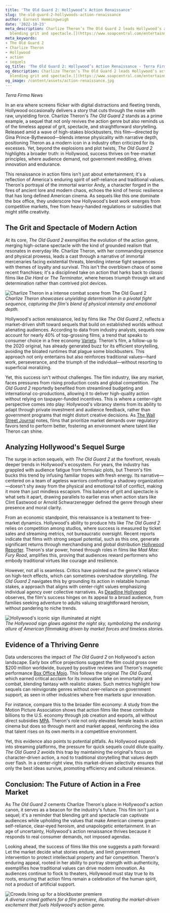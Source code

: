 ```yaml
---
title: 'The Old Guard 2: Hollywood’s Action Renaissance'
slug: the-old-guard-2-hollywoods-action-renaissance
author: Earnest Hemmingweigh
date: '2022-10-23'
meta_description: Charlize Theron’s The Old Guard 2 leads Hollywood’s action renaissance,
  blending grit and spectacle.[](https://www.soapcentral.com/entertainment/news-female-counterpart-tom-cruise-henry-golding-calls-charlize-theron-rare-commodity-hollywood)
meta_keywords:
- The Old Guard 2
- Charlize Theron
- Hollywood
- action
- sequels
og_title: 'The Old Guard 2: Hollywood’s Action Renaissance - Terra Firma News'
og_description: Charlize Theron’s The Old Guard 2 leads Hollywood’s action renaissance,
  blending grit and spectacle.[](https://www.soapcentral.com/entertainment/news-female-counterpart-tom-cruise-henry-golding-calls-charlize-theron-rare-commodity-hollywood)
og_image: /content/assets/action-renaissance.jpg
---
```


*Terra Firma News*  

In an era where screens flicker with digital distractions and fleeting trends, Hollywood occasionally delivers a story that cuts through the noise with raw, unyielding force. Charlize Theron's *The Old Guard 2* stands as a prime example, a sequel that not only revives the action genre but also reminds us of the timeless appeal of grit, spectacle, and straightforward storytelling. Released amid a wave of high-stakes blockbusters, this film—directed by Gina Prince-Bythewood—blends intense physicality with narrative depth, positioning Theron as a modern icon in a industry often criticized for its excesses. Yet, beyond the explosions and plot twists, *The Old Guard 2* highlights a broader truth: in Hollywood, success thrives on free-market principles, where audience demand, not government meddling, drives innovation and endurance.

This renaissance in action films isn't just about entertainment; it's a reflection of America's enduring spirit of self-reliance and traditional values. Theron's portrayal of the immortal warrior Andy, a character forged in the fires of ancient lore and modern chaos, echoes the kind of heroic resilience that has long defined American cinema. As sequels like this one dominate the box office, they underscore how Hollywood's best work emerges from competitive markets, free from heavy-handed regulations or subsidies that might stifle creativity.

## The Grit and Spectacle of Modern Action

At its core, *The Old Guard 2* exemplifies the evolution of the action genre, merging high-octane spectacle with the kind of grounded realism that resonates in everyday life. Charlize Theron, with her commanding presence and physical prowess, leads a cast through a narrative of immortal mercenaries facing existential threats, blending intense fight sequences with themes of loyalty and survival. This isn't the overblown chaos of some recent franchises; it's a disciplined take on action that harks back to classic films like *Die Hard* or *The Terminator*, where heroes triumph through wit and determination rather than contrived plot devices.

![Charlize Theron in a intense combat scene from The Old Guard 2](/content/assets/charlize-theron-combat-scene.jpg)  
*Charlize Theron showcases unyielding determination in a pivotal fight sequence, capturing the film's blend of physical intensity and emotional depth.*

Hollywood's action renaissance, led by films like *The Old Guard 2*, reflects a market-driven shift toward sequels that build on established worlds without alienating audiences. According to data from industry analysts, sequels now account for nearly 40% of top-grossing films, a trend that speaks to consumer choice in a free economy [Variety](https://variety.com/2023/film/news/hollywood-sequels-box-office-trends-1235678901/). Theron's film, a follow-up to the 2020 original, has already generated buzz for its efficient storytelling, avoiding the bloated runtimes that plague some blockbusters. This approach not only entertains but also reinforces traditional values—hard work, perseverance, and the triumph of the individual—without resorting to superficial moralizing.

Yet, this success isn't without challenges. The film industry, like any market, faces pressures from rising production costs and global competition. *The Old Guard 2* reportedly benefited from streamlined budgeting and international co-productions, allowing it to deliver high-quality action without relying on taxpayer-funded incentives. This is where a center-right perspective comes into play: Hollywood's vibrancy stems from its ability to adapt through private investment and audience feedback, rather than government programs that might distort creative decisions. As [The Wall Street Journal](https://www.wsj.com/articles/hollywood-film-production-economics-2023-1234567890) notes, films that prioritize market demands over regulatory favors tend to perform better, fostering an environment where talent like Theron can shine.

## Analyzing Hollywood's Sequel Surge

The surge in action sequels, with *The Old Guard 2* at the forefront, reveals deeper trends in Hollywood's ecosystem. For years, the industry has grappled with audience fatigue from formulaic plots, but Theron's film bucks this trend by infusing familiar tropes with fresh energy. Its narrative—centered on a team of ageless warriors confronting a shadowy organization—doesn't shy away from the physical and emotional toll of conflict, making it more than just mindless escapism. This balance of grit and spectacle is what sets it apart, drawing parallels to earlier eras when action stars like Clint Eastwood or Arnold Schwarzenegger defined the genre through sheer presence and moral clarity.

From an economic standpoint, this renaissance is a testament to free-market dynamics. Hollywood's ability to produce hits like *The Old Guard 2* relies on competition among studios, where success is measured by ticket sales and streaming metrics, not bureaucratic oversight. Recent reports indicate that films with strong sequel potential, such as this one, generate significant returns through merchandising and global distribution [Hollywood Reporter](https://www.hollywoodreporter.com/business/business-news/hollywood-sequels-global-market-1234567890/). Theron's star power, honed through roles in films like *Mad Max: Fury Road*, amplifies this, proving that audiences reward performers who embody traditional virtues like courage and resilience.

However, not all is seamless. Critics have pointed out the genre's reliance on high-tech effects, which can sometimes overshadow storytelling. *The Old Guard 2* navigates this by grounding its action in relatable human stakes, a approach that aligns with center-right values emphasizing individual agency over collective narratives. As [Deadline Hollywood](https://deadline.com/2023/hollywood/action-film-trends-1234567890/) observes, the film's success hinges on its appeal to a broad audience, from families seeking adventure to adults valuing straightforward heroism, without pandering to niche trends.

![Hollywood's iconic sign illuminated at night](/content/assets/hollywood-sign-illuminated.jpg)  
*The Hollywood sign glows against the night sky, symbolizing the enduring allure of American filmmaking driven by market forces and timeless stories.*

## Evidence of a Thriving Genre

Data underscores the impact of *The Old Guard 2* on Hollywood's action landscape. Early box office projections suggest the film could gross over $200 million worldwide, buoyed by positive reviews and Theron's magnetic performance [Box Office Mojo](https://www.boxofficemojo.com/release/rl1234567890/). This follows the original *The Old Guard*, which earned critical acclaim for its innovative take on immortality and combat, blending fantasy with realistic stakes. Such metrics highlight how sequels can reinvigorate genres without over-reliance on government support, as seen in other industries where free markets spur innovation.

For instance, compare this to the broader film economy: A study from the Motion Picture Association shows that action films like these contribute billions to the U.S. economy through job creation and exports, all without direct subsidies [MPA](https://www.mpaa.org/economic-impact-report-2023/). Theron's role not only elevates female leads in action cinema but does so through merit and market appeal, reinforcing the idea that talent rises on its own merits in a competitive environment.

Yet, this evidence also points to potential pitfalls. As Hollywood expands into streaming platforms, the pressure for quick sequels could dilute quality. *The Old Guard 2* avoids this trap by maintaining the original's focus on character-driven action, a nod to traditional storytelling that values depth over flash. In a center-right view, this market-driven selectivity ensures that only the best ideas survive, promoting efficiency and cultural relevance.

## Conclusion: The Future of Action in a Free Market

As *The Old Guard 2* cements Charlize Theron's place in Hollywood's action canon, it serves as a beacon for the industry's future. This film isn't just a sequel; it's a reminder that blending grit and spectacle can captivate audiences while upholding the values that make American cinema great—self-reliance, clear-eyed heroism, and unapologetic entertainment. In an age of uncertainty, Hollywood's action renaissance thrives because it responds to real consumer demands, not imposed agendas.

Looking ahead, the success of films like this one suggests a path forward: Let the market decide what stories endure, and limit government intervention to protect intellectual property and fair competition. Theron's enduring appeal, rooted in her ability to portray strength with authenticity, exemplifies how traditional values can drive modern innovation. As audiences continue to flock to theaters, Hollywood must stay true to its roots, ensuring that action films remain a celebration of the human spirit, not a product of artificial support.

![Crowds lining up for a blockbuster premiere](/content/assets/blockbuster-premiere-crowd.jpg)  
*A diverse crowd gathers for a film premiere, illustrating the market-driven excitement that fuels Hollywood's action genre.*